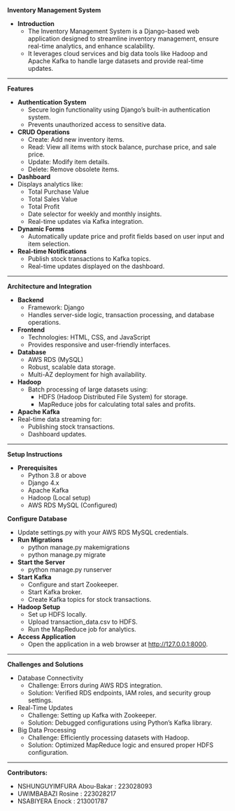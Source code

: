 **Inventory Management System**
- **Introduction**
  - The Inventory Management System is a Django-based web application designed to streamline inventory management, ensure real-time analytics, and enhance scalability. 
  - It leverages cloud services and big data tools like Hadoop and Apache Kafka to handle large datasets and provide real-time updates.
________________________________________
**Features**
- **Authentication System**
  - Secure login functionality using Django’s built-in authentication system.
  - Prevents unauthorized access to sensitive data.
- **CRUD Operations**
  - Create: Add new inventory items.
  - Read: View all items with stock balance, purchase price, and sale price.
  - Update: Modify item details.
  - Delete: Remove obsolete items.
- **Dashboard**
- Displays analytics like:
  - Total Purchase Value
  - Total Sales Value
  - Total Profit
  - Date selector for weekly and monthly insights.
  - Real-time updates via Kafka integration.
- **Dynamic Forms**
  - Automatically update price and profit fields based on user input and item selection.
- **Real-time Notifications**
  - Publish stock transactions to Kafka topics.
  - Real-time updates displayed on the dashboard.
________________________________________

**Architecture and Integration**
- **Backend**
   - Framework: Django
   - Handles server-side logic, transaction processing, and database operations.
- **Frontend**
   - Technologies: HTML, CSS, and JavaScript
   - Provides responsive and user-friendly interfaces.
- **Database**
   - AWS RDS (MySQL)
   - Robust, scalable data storage.
   - Multi-AZ deployment for high availability.
- **Hadoop**
  - Batch processing of large datasets using:
    - HDFS (Hadoop Distributed File System) for storage.
    - MapReduce jobs for calculating total sales and profits.
- **Apache Kafka**
- Real-time data streaming for:
    - Publishing stock transactions.
    - Dashboard updates.
________________________________________
**Setup Instructions**
- **Prerequisites**
  - Python 3.8 or above
  - Django 4.x
  - Apache Kafka
  - Hadoop (Local setup)
  - AWS RDS MySQL (Configured)


**Configure Database**
  - Update settings.py with your AWS RDS MySQL credentials.
- **Run Migrations**
  - python manage.py makemigrations
  - python manage.py migrate
- **Start the Server**
  - python manage.py runserver
- **Start Kafka**
  - Configure and start Zookeeper.
  - Start Kafka broker.
  - Create Kafka topics for stock transactions.
- **Hadoop Setup**
  - Set up HDFS locally.
  - Upload transaction_data.csv to HDFS.
  - Run the MapReduce job for analytics.
- **Access Application**
  - Open the application in a web browser at http://127.0.0.1:8000.
________________________________________
**Challenges and Solutions**
 - Database Connectivity
    - Challenge: Errors during AWS RDS integration.
    - Solution: Verified RDS endpoints, IAM roles, and security group settings.
 - Real-Time Updates
    - Challenge: Setting up Kafka with Zookeeper.
    - Solution: Debugged configurations using Python’s Kafka library.
 - Big Data Processing
    - Challenge: Efficiently processing datasets with Hadoop.
    - Solution: Optimized MapReduce logic and ensured proper HDFS configuration.
________________________________________
**Contributors:**
 - NSHUNGUYIMFURA Abou-Bakar : 223028093
 - UWIMBABAZI Rosine : 223028217
 - NSABIYERA Enock : 213001787
